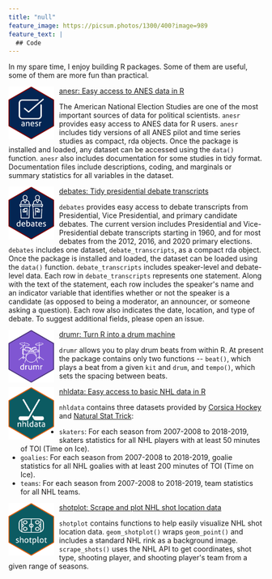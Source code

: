 ```yaml
---
title: "null"
feature_image: https://picsum.photos/1300/400?image=989
feature_text: |
  ## Code
---
```


In my spare time, I enjoy building R packages. Some of them are useful, some of them are more fun than practical. 

<img src="/man/figures/anesr.png" align="left" width=90 style="float:left; padding-right:10px" />[anesr: Easy access to ANES data in R](https://github.com/jamesmartherus/anesr)

The American National Election Studies are one of the most important sources of data for political scientists. `anesr` provides easy access to ANES data for R users. `anesr` includes tidy versions of all ANES pilot and time series studies as compact, rda objects. Once the package is installed and loaded, any dataset can be accessed using the `data()` function. `anesr` also includes documentation for some studies in tidy format. Documentation files include descriptions, coding, and marginals or summary statistics for all variables in the dataset.

<img src="/man/figures/debates.png" align="left" width=90 style="float:left; padding-right:10px" />[debates: Tidy presidential debate transcripts](https://github.com/jamesmartherus/debates)

`debates` provides easy access to debate transcripts from Presidential, Vice Presidential, and primary candidate debates. The current version includes Presidential and Vice-Presidential debate transcripts starting in 1960, and for most debates from the 2012, 2016, and 2020 primary elections. `debates` includes one dataset, `debate_transcripts`, as a compact rda object. Once the package is installed and loaded, the dataset can be loaded using the `data()` function. `debate_transcripts` includes speaker-level and debate-level data. Each row in `debate_transcripts` represents one statement. Along with the text of the statement, each row includes the speaker's name and an indicator variable that identifies whether or not the speaker is a candidate (as opposed to being a moderator, an announcer, or someone asking a question). Each row also indicates the date, location, and type of debate. To suggest additional fields, please open an issue.

<img src="/man/figures/drumr.png" align="left" width=90 style="float:left; padding-right:10px" />[drumr: Turn R into a drum machine](https://github.com/jamesmartherus/drumr)

`drumr` allows you to play drum beats from within R. At present the package contains only two functions -- `beat()`, which plays a beat from a given `kit` and `drum`, and `tempo()`, which sets the spacing between beats.

<img src="/man/figures/nhldata.png" align="left" width=90 style="float:left; padding-right:10px" />[nhldata: Easy access to basic NHL data in R](https://github.com/jamesmartherus/nhldata)

`nhldata` contains three datasets provided by [Corsica Hockey](https://www.corsicahockey.com/) and [Natural Stat Trick](https://www.naturalstattrick.com/):

* `skaters`: For each season from 2007-2008 to 2018-2019, skaters statistics for all NHL players with at least 50 minutes of TOI (Time on Ice).
* `goalies`: For each season from 2007-2008 to 2018-2019, goalie statistics for all NHL goalies with at least 200 minutes of TOI (Time on Ice).
* `teams`: For each season from 2007-2008 to 2018-2019, team statistics for all NHL teams.

<img src="/man/figures/shotplot.png" align="left" width=90 style="float:left; padding-right:10px" />[shotplot: Scrape and plot NHL shot location data](https://github.com/jamesmartherus/shotplot)

`shotplot` contains functions to help easily visualize NHL shot location data. `geom_shotplot()` wraps `geom_point()` and includes a standard NHL rink as a background image. `scrape_shots()` uses the NHL API to get coordinates, shot type, shooting player, and shooting player's team from a given range of seasons.
